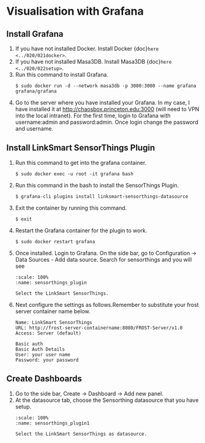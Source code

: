 # Visualisation with Grafana
## Install Grafana

1. If you have not installed Docker. Install Docker {doc}`here <../020/021docker>`.
2. If you have not installed Masa3DB. Install Masa3DB {doc}`here <../020/022setup>`.
3. Run this command to install Grafana.
    ```
    $ sudo docker run -d --network masa3db -p 3000:3000 --name grafana grafana/grafana  
    ```
4. Go to the server where you have installed your Grafana. In my case, I have installed it at http://chaosbox.princeton.edu:3000 (will need to VPN into the local intranet). For the first time, login to Grafana with username:admin and password:admin. Once login change the password and username.
## Install LinkSmart SensorThings Plugin
1. Run this command to get into the grafana container.
    ```
    $ sudo docker exec -u root -it grafana bash
    ```
2. Run this command in the bash to install the SensorThings Plugin.
    ```
    $ grafana-cli plugins install linksmart-sensorthings-datasource
    ```
3. Exit the container by running this command.
    ```
    $ exit
    ```
4. Restart the Grafana container for the plugin to work.
    ```
    $ sudo docker restart grafana
    ```
5. Once installed. Login to Grafana. On the side bar, go to Configuration -> Data Sources - Add data source. Search for sensorthings and you will see
    ```{figure} /_static/046grafana/sensorthings_plugin.png
    :scale: 100%
    :name: sensorthings_plugin

    Select the LinkSmart SensorThings.
    ```
6. Next configure the settings as follows.Remember to substitute your frost server container name below.
    ```
    Name: LinkSmart SensorThings
    URL: http://frost-server-containername:8080/FROST-Server/v1.0
    Access: Server (default)

    Basic auth
    Basic Auth Details
    User: your user name
    Password: your password
    ```
## Create Dashboards
1. Go to the side bar, Create -> Dashboard -> Add new panel.
2. At the datasource tab, choose the Sensorthing datasource that you have setup.
    ```{figure} /_static/046grafana/sensorthings_plugin1.png
    :scale: 100%
    :name: sensorthings_plugin1

    Select the LinkSmart SensorThings as datasource.
    ```
